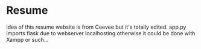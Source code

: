 # Resume
idea of this resume website is from Ceevee but it's totally edited.
app.py imports flask due to webserver localhosting otherwise it could be done with Xampp or such...
